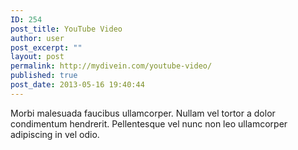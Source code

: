 ```yaml
---
ID: 254
post_title: YouTube Video
author: user
post_excerpt: ""
layout: post
permalink: http://mydivein.com/youtube-video/
published: true
post_date: 2013-05-16 19:40:44
---
```

Morbi malesuada faucibus ullamcorper. Nullam vel tortor a dolor condimentum hendrerit. Pellentesque vel nunc non leo ullamcorper adipiscing in vel odio.
